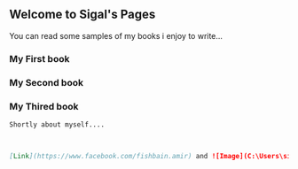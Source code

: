 ## Welcome to Sigal's Pages


You can read some samples of my books i enjoy to write... 



### My First book

### My Second book

### My Thired book


```markdown
Shortly about myself....



[Link](https://www.facebook.com/fishbain.amir) and ![Image](C:\Users\sigalfi\Pictures\Saved Pictures\book_1)
```
